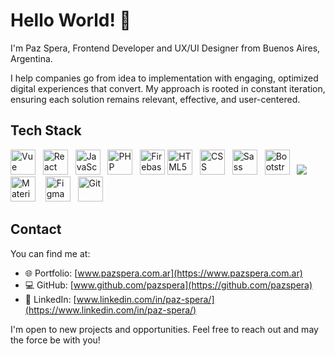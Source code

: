 # Hello World! 👋

I'm Paz Spera, Frontend Developer and UX/UI Designer from Buenos Aires, Argentina.

I help companies go from idea to implementation with engaging, optimized digital experiences that convert.
My approach is rooted in constant iteration, ensuring each solution remains relevant, effective, and user-centered.

## Tech Stack

  <div align="left">
    <a href="https://vuejs.org/" target="_blank"><img src="https://cdn.jsdelivr.net/gh/devicons/devicon/icons/vuejs/vuejs-original.svg" width="40" alt="Vue" /></a>&nbsp;&nbsp;
    <a href="https://reactjs.org/" target="_blank"><img src="https://cdn.jsdelivr.net/gh/devicons/devicon/icons/react/react-original.svg" width="40" alt="React" /></a>&nbsp;&nbsp;
    <a href="https://developer.mozilla.org/en-US/docs/Web/JavaScript" target="_blank"><img src="https://cdn.jsdelivr.net/gh/devicons/devicon/icons/javascript/javascript-original.svg" width="40" alt="JavaScript" /></a>&nbsp;&nbsp;
    <a href="https://www.php.net/" target="_blank"><img src="https://cdn.jsdelivr.net/gh/devicons/devicon/icons/php/php-original.svg" width="40" alt="PHP" /></a>&nbsp;&nbsp;
    <a href="https://firebase.google.com/" target="_blank"><img src="https://cdn.jsdelivr.net/gh/devicons/devicon/icons/firebase/firebase-plain.svg" width="40" alt="Firebase" /></a>
    <a href="https://developer.mozilla.org/es/docs/Glossary/HTML5" target="_blank"><img src="https://cdn.jsdelivr.net/gh/devicons/devicon/icons/html5/html5-original.svg" width="40" alt="HTML5" /></a>&nbsp;&nbsp;
    <a href="https://developer.mozilla.org/es/docs/Web/CSS" target="_blank"><img src="https://cdn.jsdelivr.net/gh/devicons/devicon/icons/css3/css3-original-wordmark.svg" width="40" alt="CSS" /></a>&nbsp;&nbsp;
    <a href="https://sass-lang.com/" target="_blank"><img src="https://cdn.jsdelivr.net/gh/devicons/devicon/icons/sass/sass-original.svg" width="40" alt="Sass" /></a>&nbsp;&nbsp;
    <a href="https://getbootstrap.com/" target="_blank"><img src="https://cdn.jsdelivr.net/gh/devicons/devicon/icons/bootstrap/bootstrap-original.svg" width="40" alt="Bootstrap" /></a>&nbsp;&nbsp;
    <a href="https://tailwindcss.com/" target="_blank"> <img src="https://cdn.jsdelivr.net/gh/devicons/devicon@latest/icons/tailwindcss/tailwindcss-original.svg" /></a>&nbsp;&nbsp;
    <a href="https://mui.com/" target="_blank"><img src="https://cdn.jsdelivr.net/gh/devicons/devicon/icons/materialui/materialui-original.svg" width="40" alt="Material UI" /></a> &nbsp;&nbsp;
    <a href="https://www.figma.com/" target="_blank"><img src="https://cdn.jsdelivr.net/gh/devicons/devicon/icons/figma/figma-original.svg" width="40" alt="Figma" /></a>&nbsp;&nbsp;
    <a href="https://git-scm.com/" target="_blank"><img src="https://cdn.jsdelivr.net/gh/devicons/devicon/icons/git/git-original.svg" width="40" alt="Git" /></a>
  </div>

## Contact

You can find me at: 

- 🌐 Portfolio: [www.pazspera.com.ar](https://www.pazspera.com.ar)
- ​​💻 GitHub: [www.github.com/pazspera](https://github.com/pazspera)
- 💼 LinkedIn: [www.linkedin.com/in/paz-spera/](https://www.linkedin.com/in/paz-spera/)

I'm open to new projects and opportunities. Feel free to reach out and may the force be with you! 